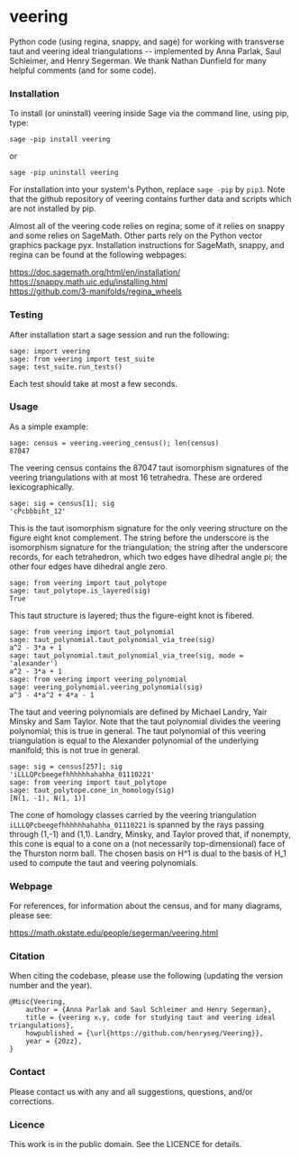 # veering

Python code (using regina, snappy, and sage) for working with transverse taut
and veering ideal triangulations -- implemented by Anna Parlak, Saul Schleimer,
and Henry Segerman.  We thank Nathan Dunfield for many helpful comments (and
for some code).

### Installation

To install (or uninstall) veering inside Sage via the command line, using pip, type:

    sage -pip install veering

or

    sage -pip uninstall veering

For installation into your system's Python, replace `sage -pip` by `pip3`.
Note that the github repository of veering contains further data and scripts
which are not installed by pip.

Almost all of the veering code relies on regina; some of it relies on
snappy and some relies on SageMath.  Other parts rely on the Python
vector graphics package pyx.  Installation instructions for SageMath,
snappy, and regina can be found at the following webpages:

https://doc.sagemath.org/html/en/installation/ \
https://snappy.math.uic.edu/installing.html \
https://github.com/3-manifolds/regina_wheels

### Testing

After installation start a sage session and run the following:

    sage: import veering
    sage: from veering import test_suite
    sage: test_suite.run_tests()

Each test should take at most a few seconds.

### Usage

As a simple example:

    sage: census = veering.veering_census(); len(census)
    87047

The veering census contains the 87047 taut isomorphism signatures
of the veering triangulations with at most 16 tetrahedra.  These are
ordered lexicographically.

    sage: sig = census[1]; sig
    'cPcbbbiht_12'

This is the taut isomorphism signature for the only veering
structure on the figure eight knot complement.  The string before the
underscore is the isomorphism signature for the triangulation; the
string after the underscore records, for each tetrahedron, which two
edges have dihedral angle pi; the other four edges have dihedral angle 
zero.

    sage: from veering import taut_polytope
    sage: taut_polytope.is_layered(sig)
    True

This taut structure is layered; thus the figure-eight knot is fibered.

    sage: from veering import taut_polynomial
    sage: taut_polynomial.taut_polynomial_via_tree(sig)
    a^2 - 3*a + 1
    sage: taut_polynomial.taut_polynomial_via_tree(sig, mode = 'alexander')
    a^2 - 3*a + 1
    sage: from veering import veering_polynomial
    sage: veering_polynomial.veering_polynomial(sig)
    a^3 - 4*a^2 + 4*a - 1

The taut and veering polynomials are defined by Michael Landry, Yair 
Minsky and Sam Taylor.  Note that the taut polynomial divides the veering 
polynomial; this is true in general.  The taut polynomial of this veering 
triangulation is equal to the Alexander polynomial of the underlying 
manifold; this is not true in general.

    sage: sig = census[257]; sig
    'iLLLQPcbeegefhhhhhhahahha_01110221'
    sage: from veering import taut_polytope
    sage: taut_polytope.cone_in_homology(sig)
    [N(1, -1), N(1, 1)]
    
The cone of homology classes carried by the veering triangulation
`iLLLQPcbeegefhhhhhhahahha_01110221` is spanned by the rays passing 
through (1,-1) and (1,1). Landry, Minsky, and Taylor proved that, 
if nonempty, this cone is equal to a cone on a (not necessarily top-dimensional) 
face of the Thurston norm ball. The chosen basis on H^1 is dual to the 
basis of H_1 used to compute the taut and veering polynomials.

### Webpage

For references, for information about the census, and for many diagrams, 
please see:

https://math.okstate.edu/people/segerman/veering.html

### Citation

When citing the codebase, please use the following (updating the 
version number and the year). 

```
@Misc{Veering,
    author = {Anna Parlak and Saul Schleimer and Henry Segerman},
    title = {veering x.y, code for studying taut and veering ideal triangulations},
    howpublished = {\url{https://github.com/henryseg/Veering}},
    year = {20zz},
}
```

### Contact

Please contact us with any and all suggestions, questions, and/or corrections.

### Licence

This work is in the public domain. See the LICENCE for details.
